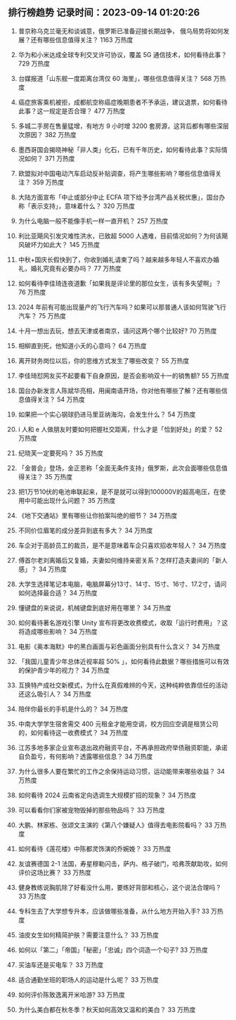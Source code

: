 
## 排行榜趋势 记录时间：2023-09-14 01:20:26
  
  1. 普京称乌克兰毫无和谈诚意，俄罗斯已准备迎接长期战争， 俄乌局势将如何发展？还有哪些信息值得关注？ 1163 万热度
    
  2. 华为和小米达成全球专利交叉许可协议，覆盖 5G 通信技术，如何看待此事？ 729 万热度
    
  3. 台媒报道「山东舰一度距离台湾仅 60 海里」，哪些信息值得关注？ 568 万热度
    
  4. 癌症旅客乘机被拒，成都航空称癌症晚期患者不予承运，建议退票，如何看待此事？这一规定是否合理？ 477 万热度
    
  5. 多城二手房在售量猛增，有地方 9 小时增 3200 套房源，这背后都有哪些深层次原因？ 382 万热度
    
  6. 墨西哥国会揭晓神秘「非人类」化石，已有千年历史，如何看待此事？实际情况如何？ 371 万热度
    
  7. 欧盟拟对中国电动汽车启动反补贴调查，将产生哪些影响？哪些信息值得关注？ 359 万热度
    
  8. 大陆方面宣布「中止或部分中止 ECFA 项下给予台湾产品关税优惠」，国台办称「表示支持」，意味着什么？ 320 万热度
    
  9. 为什么电脑一般不能像手机一样一直开机？ 257 万热度
    
  10. 利比亚飓风引发灾难性洪水，已致超 5000 人遇难，目前情况如何？为何该飓风破坏力如此大？ 145 万热度
    
  11. 中秋+国庆长假快到了，你收到婚礼请柬了吗？越来越多年轻人不喜欢办婚礼，婚礼究竟有必要办吗？ 77 万热度
    
  12. 如何看待李佳琦连夜道歉「如果我是评论里的那位女生，该有多失望啊」？ 76 万热度
    
  13. 2024 年前有可能出现量产的飞行汽车吗？如果可以那普通人该如何驾驶飞行汽车？ 75 万热度
    
  14. 十月一想出去玩，想去天津或者南京，请问这两个哪个比较好? 70 万热度
    
  15. 相柳直到死，他知道小夭的心意吗？ 64 万热度
    
  16. 离开财务岗位以后，你的思维方式发生了哪些改变？ 55 万热度
    
  17. 李佳琦怼网友买不起要看下自身原因，是否会影响双十一的销售额? 55 万热度
    
  18. 国台办新发言人陈斌华亮相，用闽南语开场，你对他有哪些了解？还有哪些信息值得关注？ 54 万热度
    
  19. 如果把一个实心钢球扔进马里亚纳海沟，会发生什么？ 54 万热度
    
  20. i 人和 e 人做朋友时要如何把握社交距离，什么才是「恰到好处」的爱？ 52 万热度
    
  21. 纪晓芙一定要死吗？ 35 万热度
    
  22. 「金普会」登场，金正恩称「全面无条件支持」俄罗斯，此次会面哪些信息值得关注？ 35 万热度
    
  23. 把1万节10伏的电池串联起来，是不是就可以得到100000V的超高电压，在使用中可能出现什么问题？ 35 万热度
    
  24. 《地下交通站》里有哪些让你拍案叫绝的细节？ 34 万热度
    
  25. 不同价位眉笔的成分差异到底有多大？ 34 万热度
    
  26. 车企对于高龄员工的裁员，是不是意味着车企只喜欢招收年轻人？ 34 万热度
    
  27. 傅首尔老刘离婚后又复婚，夫妻如何维持亲密关系？怎样打造夫妻间的「新人感」？ 34 万热度
    
  28. 大学生选择笔记本电脑，电脑屏幕分13寸、14寸、15寸、16寸、17.2寸，请问如何选择最合适？ 34 万热度
    
  29. 懂键盘的来说说，机械键盘到底好用在哪里？ 34 万热度
    
  30. 如何看待著名游戏引擎 Unity 宣布将更改收费模式，收取「运行时费用」？这将造成哪些影响？ 34 万热度
    
  31. 电影《奥本海默》中的黑白画面与彩色画面分别具有什么含义？ 34 万热度
    
  32. 「我国儿童青少年总体近视率超 50% 」，如何看待此数据？哪些措施可以有效的保护青少年的视力？ 34 万热度
    
  33. 互换特产成社交新模式，为什么在真假难辨的今天，这种纯粹依靠信任的活动还这么吸引人？ 34 万热度
    
  34. 陪伴你最长的手机是什么的？ 34 万热度
    
  35. 中南大学学生宿舍需交 400 元租金才能用空调，校方回应空调是租赁公司的，如何看待这一收费模式？ 34 万热度
    
  36. 江苏多地多家企业宣布退出政府融资平台，不再承担政府举债融资职能，承诺自负盈亏，有何影响？透露哪些信息？ 34 万热度
    
  37. 为什么很多人要在繁忙的工作之余保持运动习惯，运动能带来哪些收益？ 34 万热度
    
  38. 如何看待 2024 云南省定向选调生大规模扩招的现象？ 34 万热度
    
  39. 可以看看你们家被宠物毁掉的那些物品吗？ 33 万热度
    
  40. 大鹏、林家栋、张颂文主演的《第八个嫌疑人》值得去电影院看吗？ 33 万热度
    
  41. 如何看待《莲花楼》中陈都灵饰演的乔婉娩？ 33 万热度
    
  42. 友谊赛德国 2-1 法国，寿星穆勒闪击，萨内、格子破门，哈弗茨献助攻，如何评价这场比赛？ 33 万热度
    
  43. 健身教练说胸肌除了好看没什么用，要练好背部和核心，这个说法合理吗？ 33 万热度
    
  44. 专科生去了大学想专升本，应该做哪些准备，从什么地方开始入手? 33 万热度
    
  45. 油皮女生如何精简护肤？需要注意什么？ 33 万热度
    
  46. 如何以「第二」「帝国」「秘密」「忠诚」四个词造一个句子? 33 万热度
    
  47. 买油车还是买电车？ 33 万热度
    
  48. 适合通勤坐班的职场人的运动是什么呢？ 33 万热度
    
  49. 如何评价陈致逸离开米哈游? 33 万热度
    
  50. 为什么美白都在秋冬季？秋天如何高效又温和的美白？ 33 万热度
    